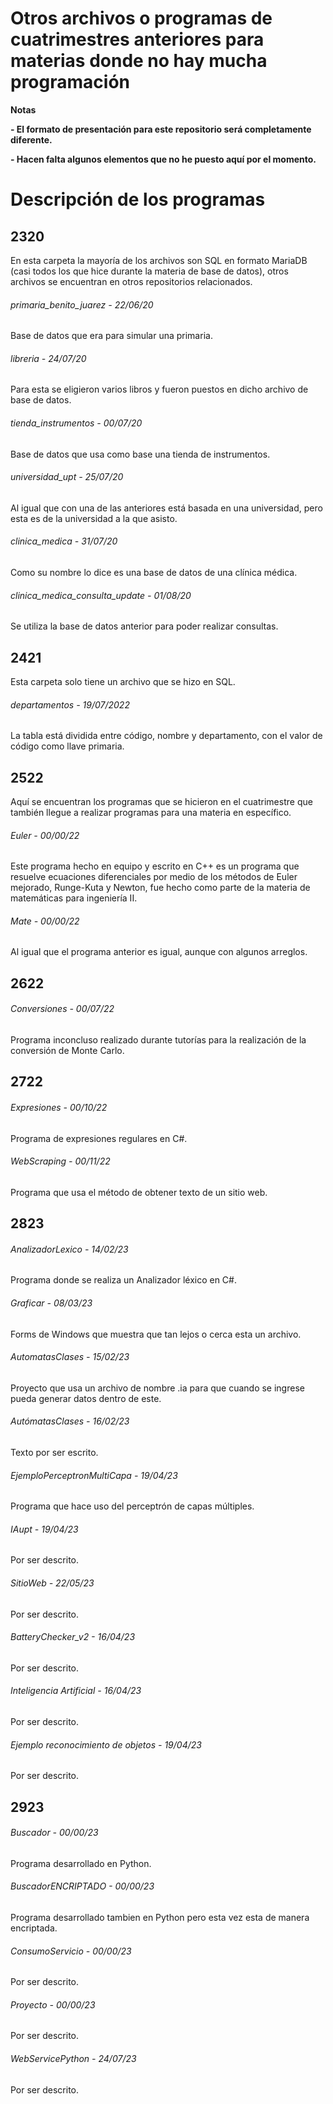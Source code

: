 # Otros archivos o programas de cuatrimestres anteriores para materias donde no hay mucha programación

<!----Notas---->
**Notas**

**- El formato de presentación para este repositorio será completamente diferente.**

**- Hacen falta algunos elementos que no he puesto aquí por el momento.**
<!----Separador de las notas---->

<!----Directorio con descripción de los programas---->
# Descripción de los programas
## 2320
En esta carpeta la mayoría de los archivos son SQL en formato MariaDB (casi todos los que hice durante la materia de base de datos), otros archivos se encuentran en otros repositorios relacionados.

###### primaria_benito_juarez - 22/06/20
Base de datos que era para simular una primaria.

<!----Separador---->

###### libreria - 24/07/20
Para esta se eligieron varios libros y fueron puestos en dicho archivo de base de datos.

<!----Separador---->

###### tienda_instrumentos - 00/07/20
Base de datos que usa como base una tienda de instrumentos.

<!----Separador---->

###### universidad_upt - 25/07/20
Al igual que con una de las anteriores está basada en una universidad, pero esta es de la universidad a la que asisto.

<!----Separador---->

###### clinica_medica - 31/07/20
Como su nombre lo dice es una base de datos de una clínica médica.

<!----Separador---->

###### clinica_medica_consulta_update - 01/08/20
Se utiliza la base de datos anterior para poder realizar consultas.

<!----Separador---->

## 2421
Esta carpeta solo tiene un archivo que se hizo en SQL.

###### departamentos - 19/07/2022
La tabla está dividida entre código, nombre y departamento, con el valor de código como llave primaria.

<!----Separador---->

## 2522
Aquí se encuentran los programas que se hicieron en el cuatrimestre que también llegue a realizar programas para una materia en específico.

###### Euler - 00/00/22
Este programa hecho en equipo y escrito en C++ es un programa que resuelve ecuaciones diferenciales por medio de los métodos de Euler mejorado, Runge-Kuta y Newton, fue hecho como parte de la materia de matemáticas para ingeniería II.

<!----Separador---->

###### Mate - 00/00/22
Al igual que el programa anterior es igual, aunque con algunos arreglos.

## 2622
###### Conversiones - 00/07/22
Programa inconcluso realizado durante tutorías para la realización de la conversión de Monte Carlo.

<!----Separador---->

## 2722
###### Expresiones - 00/10/22
Programa de expresiones regulares en C#.

<!----Separador---->

###### WebScraping - 00/11/22
Programa que usa el método de obtener texto de un sitio web.

<!----Separador---->

## 2823
###### AnalizadorLexico - 14/02/23
Programa donde se realiza un Analizador léxico en C#.

<!----Separador---->

###### Graficar - 08/03/23
Forms de Windows que muestra que tan lejos o cerca esta un archivo.

<!----Separador---->

###### AutomatasClases - 15/02/23
Proyecto que usa un archivo de nombre .ia para que cuando se ingrese pueda generar datos dentro de este.

<!----Separador---->

###### AutómatasClases - 16/02/23
Texto por ser escrito.

<!----Separador---->

###### EjemploPerceptronMultiCapa - 19/04/23
Programa que hace uso del perceptrón de capas múltiples.

<!----Separador---->

###### IAupt - 19/04/23
Por ser descrito.

<!----Separador---->

###### SitioWeb - 22/05/23
Por ser descrito.

<!----Separador---->

###### BatteryChecker_v2 - 16/04/23
Por ser descrito.

<!----Separador---->

###### Inteligencia Artificial - 16/04/23
Por ser descrito.

<!----Separador---->

###### Ejemplo reconocimiento de objetos - 19/04/23
Por ser descrito.

<!----Separador---->

## 2923
###### Buscador - 00/00/23
Programa desarrollado en Python.

<!----Separador---->

###### BuscadorENCRIPTADO - 00/00/23
Programa desarrollado tambien en Python pero esta vez esta de manera encriptada.

<!----Separador---->

###### ConsumoServicio - 00/00/23
Por ser descrito.

<!----Separador---->

###### Proyecto - 00/00/23
Por ser descrito.

<!----Separador---->

###### WebServicePython - 24/07/23
Por ser descrito.
<!----Separador del directorio con descripción de los programas---->